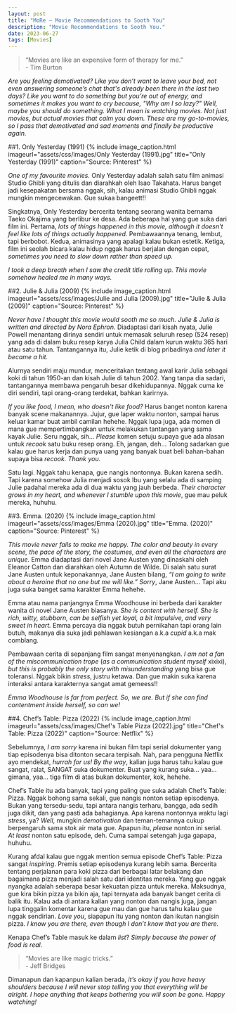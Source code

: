 ```yaml
---
layout: post
title: "MoRe – Movie Recommendations to Sooth You"
description: "Movie Recommendations to Sooth You."
date: 2023-06-27
tags: [Movies]
---
```


> “Movies are like an expensive form of therapy for me.” <br> - Tim Burton

*Are you feeling demotivated? Like you don’t want to leave your bed, not even answering someone’s chat that's already been there in the last two days? Like you want to do something but you’re out of energy, and sometimes it makes you want to cry because, "Why am I so lazy?" Well, maybe you should do something. What I mean is watching movies. Not just movies, but actual movies that calm you down. These are my go-to-movies, so I pass that demotivated and sad moments and finally be productive again.*

##1. Only Yesterday (1991)
{% include image_caption.html imageurl="assets/css/images/Only Yesterday (1991).jpg" title="Only Yesterday (1991)" caption="Source: Pinterest" %}

*One of my favourite movies.* Only Yesterday adalah salah satu film animasi Studio Ghibli yang ditulis dan diarahkah oleh Isao Takahata. Harus banget jadi kesepakatan bersama nggak, sih, kalau animasi Studio Ghibli nggak mungkin mengecewakan. Gue sukaa bangeett!!

Singkatnya, Only Yesterday bercerita tentang seorang wanita bernama Taeko Okajima yang berlibur ke desa. Ada beberapa hal yang gue suka dari film ini. Pertama, *lots of things happened in this movie, although it doesn't feel like lots of things actually happened.* Pembawaannya tenang, lembut, tapi berbobot. Kedua, animasinya yang apalagi kalau bukan estetik. Ketiga, film ini seolah bicara kalau hidup nggak harus berjalan dengan cepat, *sometimes you need to slow down rather than speed up.*

*I took a deep breath when I saw the credit title rolling up. This movie somehow healed me in many ways.*

##2. Julie & Julia (2009)
{% include image_caption.html imageurl="assets/css/images/Julie and Julia (2009).jpg" title="Julie & Julia (2009)" caption="Source: Pinterest" %}

*Never have I thought this movie would sooth me so much.* *Julie & Julia is written and directed by Nora Ephron.* Diadaptasi dari kisah nyata, Julie Powell menantang dirinya sendiri untuk memasak seluruh resep (524 resep) yang ada di dalam buku resep karya Julia Child dalam kurun waktu 365 hari atau satu tahun. Tantangannya itu, Julie ketik di blog pribadinya *and later it became a hit.*

Alurnya sendiri maju mundur, menceritakan tentang awal karir Julia sebagai koki di tahun 1950-an dan kisah Julie di tahun 2002. Yang tanpa dia sadari, tantangannya membawa pengaruh besar dikehidupannya. Nggak cuma ke diri sendiri, tapi orang-orang terdekat, bahkan karirnya.

*If you like food, I mean, who doesn't like food?* Harus banget nonton karena banyak scene makanannya. Jujur, gue laper waktu nonton, sampai harus keluar kamar buat ambil camilan hehehe. Nggak lupa juga, ada momen di mana gue mempertimbangkan untuk melakukan tantangan yang sama kayak Julie. Seru nggak, sih… *Please* komen setuju supaya gue ada alasan untuk *recook* satu buku resep orang. Eh, jangan, deh… Tolong sadarkan gue kalau gue harus kerja dan punya uang yang banyak buat beli bahan-bahan supaya bisa *recook.* *Thank you.*

Satu lagi. Nggak tahu kenapa, gue nangis nontonnya. Bukan karena sedih. Tapi karena somehow Julia menjadi sosok Ibu yang selalu ada di samping Julie padahal mereka ada di dua waktu yang jauh berbeda. *Their character grows in my heart, and whenever I stumble upon this movie*, gue mau peluk mereka, huhuhu.

##3. Emma. (2020)
{% include image_caption.html imageurl="assets/css/images/Emma (2020).jpg" title="Emma. (2020)" caption="Source: Pinterest" %}

*This movie never fails to make me happy. The color and beauty in every scene, the pace of the story, the costumes, and even all the characters are unique.* Emma diadaptasi dari novel Jane Austen yang dinaskahi oleh Eleanor Catton dan diarahkan oleh Autumn de Wilde. Di salah satu surat Jane Austen untuk keponakannya, Jane Austen bilang, *“I am going to write about a heroine that no one but me will like.”* *Sorry*, Jane Austen… Tapi aku juga suka banget sama karakter Emma hehehe.

Emma atau nama panjangnya Emma Woodhouse ini berbeda dari karakter wanita di novel Jane Austen biasanya. *She is content with herself. She is rich, witty, stubborn, can be selfish yet loyal, a bit impulsive, and very sweet in heart.* Emma percaya dia nggak butuh pernikahan tapi orang lain butuh, makanya dia suka jadi pahlawan kesiangan a.k.a *cupid* a.k.a mak comblang.

Pembawaan cerita di sepanjang film sangat menyenangkan. *I am not a fan of the miscommunication trope* (*as a communication student myself* xixixi), *but this is probably the only story with misunderstanding* yang bisa gue toleransi. Nggak bikin *stress*, justru ketawa. Dan gue makin suka karena interaksi antara karakternya sangat amat gemeess!!

*Emma Woodhouse is far from perfect. So, we are. But if she can find contentment inside herself, so can we!*

##4. Chef’s Table: Pizza (2022)
{% include image_caption.html imageurl="assets/css/images/Chef's Table Pizza (2022).jpg" title="Chef's Table: Pizza (2022)" caption="Source: Netflix" %}

Sebelumnya, *I am sorry* karena ini bukan film tapi serial dokumenter yang tiap episodenya bisa ditonton secara terpisah. Nah, para pengguna Netflix ayo mendekat, *hurrah for us!* *By the way*, kalian juga harus tahu kalau gue sangat, ralat, SANGAT suka dokumenter. Buat yang kurang suka… yaa… gimana, yaa… tiga film di atas bukan dokumenter, kok, hehehe.

Chef’s Table itu ada banyak, tapi yang paling gue suka adalah Chef’s Table: Pizza. Nggak bohong sama sekali, gue nangis nonton setiap episodenya. Bukan yang tersedu-sedu, tapi antara nangis terharu, bangga, ada sedih juga dikit, dan yang pasti ada bahagianya. Apa karena nontonnya waktu lagi *stress*, ya? *Well*, mungkin *demotivation* dan teman-temannya cukup berpengaruh sama stok air mata gue. Apapun itu, *please* nonton ini serial. *At least* nonton satu episode, deh. Cuma sampai setengah juga gapapa, huhuhu.

Kurang afdal kalau gue nggak mention semua episode Chef’s Table: Pizza sangat *inspiring*. Premis setiap episodenya kurang lebih sama. Bercerita tentang perjalanan para koki pizza dari berbagai latar belakang dan bagaimana pizza menjadi salah satu dari identitas mereka. Yang gue nggak nyangka adalah seberapa besar kekuatan pizza untuk mereka. Maksudnya, gue kira bikin pizza ya bikin aja, tapi ternyata ada banyak banget cerita di balik itu. Kalau ada di antara kalian yang nonton dan nangis juga, jangan lupa tinggalin komentar karena gue mau dan gue harus tahu kalau gue nggak sendirian. *Love you*, siapapun itu yang nonton dan ikutan nangisin pizza. *I know you are there, even though I don’t know that you are there.*

Kenapa Chef’s Table masuk ke dalam *list*? *Simply because the power of food is real.*

> “Movies are like magic tricks.” <br> - Jeff Bridges

Dimanapun dan kapanpun kalian berada, *it’s okay if you have heavy shoulders because I will never stop telling you that everything will be alright. I hope anything that keeps bothering you will soon be gone. Happy watching!*
